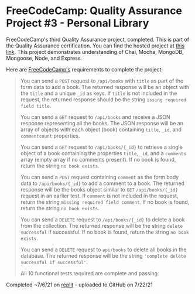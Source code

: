 # FreeCodeCamp: Quality Assurance Project #3 - Personal Library

FreeCodeCamp's third Quality Assurance project, completed. This is part of the Quality Assurance certification. You can find the hosted project at [this link](https://boilerplate-project-library.andyarensman.repl.co). This project demonstrates understanding of Chai, Mocha, MongoDB, Mongoose, Node, and Express.

Here are [FreeCodeCamp's](https://www.freecodecamp.org/learn/quality-assurance/quality-assurance-projects/personal-library) requirements to complete the project:

>You can send a `POST` request to `/api/books` with `title` as part of the form data to add a book. The returned response will be an object with the `title` and a unique `_id` as keys. If `title` is not included in the request, the returned response should be the string `issing required field title`.
>
>You can send a `GET` request to `/api/books` and receive a JSON response representing all the books. The JSON response will be an array of objects with each object (book) containing `title`, `_id`, and `commentcount` properties.
>
>You can send a `GET` request to `/api/books/{_id}` to retrieve a single object of a book containing the properties `title`, `_id`, and a `comments` array (empty array if no comments present). If no book is found, return the string `no book exists`.
>
>You can send a `POST` request containing `comment` as the form body data to `/api/books/{_id}` to add a comment to a book. The returned response will be the books object similar to `GET` `/api/books/{_id}` request in an earlier test. If `comment` is not included in the request, return the string `missing required field comment`. If no book is found, return the string `no book exists`.
>
>You can send a `DELETE` request to `/api/books/{_id}` to delete a book from the collection. The returned response will be the string `delete successful` if successful. If no book is found, return the string `no book exists`.
>
>You can send a `DELETE` request to `api/books` to delete all books in the database. The returned response will be the string `'complete delete successful if successful'`.
>
>All 10 functional tests required are complete and passing.

Completed ~7/6/21 on [replit](https://replit.com/@AndyArensman/boilerplate-project-library) - uploaded to GitHub on 7/22/21

